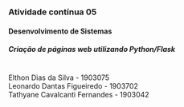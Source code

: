 ### Atividade contínua 05
#### Desenvolvimento de Sistemas <br>
##### Criação de páginas web utilizando Python/Flask <br><br>
Elthon Dias da Silva - 1903075 <br>
Leonardo Dantas Figueiredo - 1903702 <br>
Tathyane Cavalcanti Fernandes - 1903042
